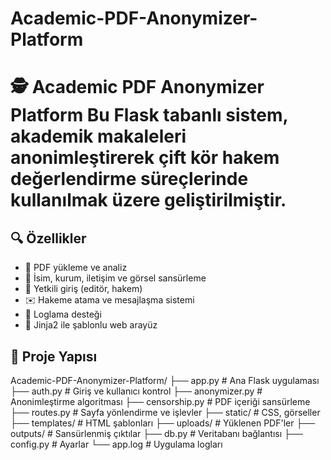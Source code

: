 # Academic-PDF-Anonymizer-Platform
# 🕵️ Academic PDF Anonymizer Platform  Bu Flask tabanlı sistem, akademik makaleleri anonimleştirerek çift kör hakem değerlendirme süreçlerinde kullanılmak üzere geliştirilmiştir.

## 🔍 Özellikler

- 📁 PDF yükleme ve analiz
- 🧠 İsim, kurum, iletişim ve görsel sansürleme 
- 🔐 Yetkili giriş (editör, hakem) 
- ✉️ Hakeme atama ve mesajlaşma sistemi 
- 🧾 Loglama desteği 
- 📄 Jinja2 ile şablonlu web arayüz

## 📂 Proje Yapısı
Academic-PDF-Anonymizer-Platform/
├── app.py # Ana Flask uygulaması
├── auth.py # Giriş ve kullanıcı kontrol
├── anonymizer.py # Anonimleştirme algoritması
├── censorship.py # PDF içeriği sansürleme
├── routes.py # Sayfa yönlendirme ve işlevler
├── static/ # CSS, görseller
├── templates/ # HTML şablonları
├── uploads/ # Yüklenen PDF'ler
├── outputs/ # Sansürlenmiş çıktılar
├── db.py # Veritabanı bağlantısı 
├── config.py # Ayarlar
└── app.log # Uygulama logları
